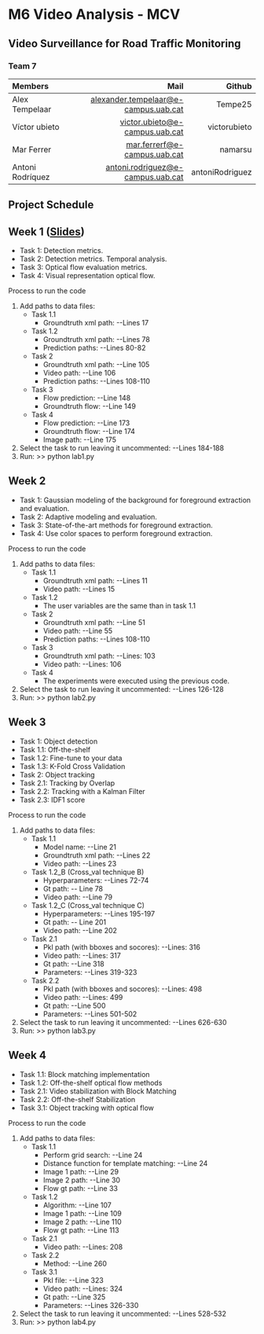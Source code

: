 # M6 Video Analysis - MCV

## Video Surveillance for Road Traffic Monitoring

### Team 7
| Members        |  Mail                           | Github |
| :---           | ---:                            | ---: |
| Alex Tempelaar | alexander.tempelaar@e-campus.uab.cat | Tempe25 |
| Víctor ubieto  | victor.ubieto@e-campus.uab.cat   | victorubieto |
| Mar Ferrer     | mar.ferrerf@e-campus.uab.cat  | namarsu |
| Antoni Rodríquez| antoni.rodriguez@e-campus.uab.cat  | antoniRodriguez |


## Project Schedule
## Week 1 ([Slides](https://docs.google.com/presentation/d/1kNpgATzLse7ZOE_rHp5N3c7yqyxgLaUbcgDiwzJ4isI/edit?usp=sharing))
- Task 1: Detection metrics.
- Task 2: Detection metrics. Temporal analysis.
- Task 3: Optical flow evaluation metrics.
- Task 4: Visual representation optical flow.

Process to run the code

1. Add paths to data files:
   - Task 1.1
     - Groundtruth xml path: --Lines 17
   - Task 1.2
     - Groundtruth xml path: --Lines 78
     - Prediction paths: --Lines 80-82
   - Task 2
     - Groundtruth xml path: --Line 105
     - Video path: --Line 106
     - Prediction paths: --Lines 108-110
   - Task 3
     - Flow prediction: --Line 148
     - Groundtruth flow: --Line 149
   - Task 4
     - Flow prediction: --Line 173
     - Groundtruth flow: --Line 174
     - Image path: --Line 175
2. Select the task to run leaving it uncommented: --Lines 184-188
3. Run: >> python lab1.py

## Week 2 
- Task 1: Gaussian modeling of the background for foreground extraction and evaluation. 
- Task 2: Adaptive modeling and evaluation. 
- Task 3: State-of-the-art methods for foreground extraction. 
- Task 4: Use color spaces to perform foreground extraction. 

Process to run the code

1. Add paths to data files:
   - Task 1.1
     - Groundtruth xml path: --Lines 11
     - Video path: --Lines 15
   - Task 1.2
     - The user variables are the same than in task 1.1
   - Task 2
     - Groundtruth xml path: --Line 51
     - Video path: --Line 55
     - Prediction paths: --Lines 108-110
   - Task 3
     - Groundtruth xml path: --Lines: 103
     - Video path: --Lines: 106
   - Task 4
     - The experiments were executed using the previous code. 
2. Select the task to run leaving it uncommented: --Lines 126-128
3. Run: >> python lab2.py

## Week 3 
- Task 1: Object detection
- Task 1.1: Off-the-shelf
- Task 1.2: Fine-tune to your data
- Task 1.3: K-Fold Cross Validation
- Task 2: Object tracking
- Task 2.1: Tracking by Overlap
- Task 2.2: Tracking with a Kalman Filter
- Task 2.3: IDF1 score

Process to run the code

1. Add paths to data files:
   - Task 1.1
     - Model name: --Line 21
     - Groundtruth xml path: --Lines 22
     - Video path: --Lines 23
   - Task 1.2_B (Cross_val technique B)
     - Hyperparameters: --Lines 72-74
     - Gt path: -- Line 78
     - Video path: --Line 79
   - Task 1.2_C  (Cross_val technique C)     
     - Hyperparameters: --Lines 195-197
     - Gt path: -- Line 201
     - Video path: --Line 202
   - Task 2.1
     - Pkl path (with bboxes and socores): --Lines: 316
     - Video path: --Lines: 317
     - Gt path: --Line 318
     - Parameters: --Lines 319-323
   - Task 2.2
     - Pkl path (with bboxes and socores): --Lines: 498
     - Video path: --Lines: 499
     - Gt path: --Line 500
     - Parameters: --Lines 501-502
2. Select the task to run leaving it uncommented: --Lines 626-630
3. Run: >> python lab3.py


## Week 4
- Task 1.1: Block matching implementation
- Task 1.2: Off-the-shelf optical flow methods
- Task 2.1: Video stabilization with Block Matching
- Task 2.2: Off-the-shelf Stabilization
- Task 3.1: Object tracking with optical flow

Process to run the code

1. Add paths to data files:
   - Task 1.1
     - Perform grid search: --Line 24
     - Distance function for template matching: --Line 24
     - Image 1 path: --Line 29
     - Image 2 path: --Line 30
     - Flow gt path: --Line 33
   - Task 1.2
     - Algorithm: --Line 107
     - Image 1 path: --Line 109
     - Image 2 path: --Line 110
     - Flow gt path: --Line 113
   - Task 2.1
     - Video path: --Lines: 208
   - Task 2.2
     - Method: --Line 260
   - Task 3.1
     - Pkl file: --Line 323
     - Video path: --Lines: 324
     - Gt path: --Line 325
     - Parameters: --Lines 326-330
2. Select the task to run leaving it uncommented: --Lines 528-532
3. Run: >> python lab4.py

